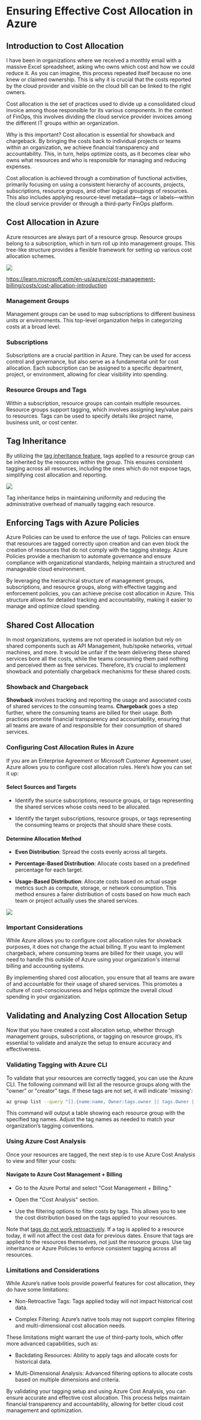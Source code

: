# Ensuring Effective Cost Allocation in Azure

## Introduction to Cost Allocation 

I have been in organizations where we received a monthly email with a massive Excel spreadsheet, asking who owns which cost and how we could reduce it. As you can imagine, this process repeated itself because no one knew or claimed ownership. This is why it is crucial that the costs reported by the cloud provider and visible on the cloud bill can be linked to the right owners.

Cost allocation is the set of practices used to divide up a consolidated cloud invoice among those responsible for its various components. In the context of FinOps, this involves dividing the cloud service provider invoices among the different IT groups within an organization.

Why is this important? Cost allocation is essential for showback and chargeback. By bringing the costs back to individual projects or teams within an organization, we achieve financial transparency and accountability. This, in turn, helps optimize costs, as it becomes clear who owns what resources and who is responsible for managing and reducing expenses.

Cost allocation is achieved through a combination of functional activities, primarily focusing on using a consistent hierarchy of accounts, projects, subscriptions, resource groups, and other logical groupings of resources. This also includes applying resource-level metadata—tags or labels—within the cloud service provider or through a third-party FinOps platform.

## Cost Allocation in Azure

Azure resources are always part of a resource group. Resource groups belong to a subscription, which in turn roll up into management groups. This tree-like structure provides a flexible framework for setting up various cost allocation schemes.

![](images/image-17.png)

https://learn.microsoft.com/en-us/azure/cost-management-billing/costs/cost-allocation-introduction

### Management Groups

Management groups can be used to map subscriptions to different business units or environments. This top-level organization helps in categorizing costs at a broad level.

### Subscriptions

Subscriptions are a crucial partition in Azure. They can be used for access control and governance, but also serve as a fundamental unit for cost allocation. Each subscription can be assigned to a specific department, project, or environment, allowing for clear visibility into spending.

### Resource Groups and Tags

Within a subscription, resource groups can contain multiple resources. Resource groups support tagging, which involves assigning key/value pairs to resources. Tags can be used to specify details like project name, business unit, or cost center.

## Tag Inheritance

By utilizing the [tag inheritance feature](https://learn.microsoft.com/en-us/azure/cost-management-billing/costs/enable-tag-inheritance), tags applied to a resource group can be inherited by the resources within the group. This ensures consistent tagging across all resources, including the ones which do not expose tags, simplifying cost allocation and reporting.

![](images/automatically-apply-tags-new-usage-data-2.png)

Tag inheritance helps in maintaining uniformity and reducing the administrative overhead of manually tagging each resource.

## Enforcing Tags with Azure Policies

Azure Policies can be used to enforce the use of tags. Policies can ensure that resources are tagged correctly upon creation and can even block the creation of resources that do not comply with the tagging strategy. Azure Policies provide a mechanism to automate governance and ensure compliance with organizational standards, helping maintain a structured and manageable cloud environment.

By leveraging the hierarchical structure of management groups, subscriptions, and resource groups, along with effective tagging and enforcement policies, you can achieve precise cost allocation in Azure. This structure allows for detailed tracking and accountability, making it easier to manage and optimize cloud spending.

## Shared Cost Allocation

In most organizations, systems are not operated in isolation but rely on shared components such as API Management, hub/spoke networks, virtual machines, and more. It would be unfair if the team delivering these shared services bore all the costs, while the teams consuming them paid nothing and perceived them as free services. Therefore, it’s crucial to implement showback and potentially chargeback mechanisms for these shared costs.

### Showback and Chargeback

**Showback** involves tracking and reporting the usage and associated costs of shared services to the consuming teams. **Chargeback** goes a step further, where the consuming teams are billed for their usage. Both practices promote financial transparency and accountability, ensuring that all teams are aware of and responsible for their consumption of shared services.

### Configuring Cost Allocation Rules in Azure

If you are an Enterprise Agreement or Microsoft Customer Agreement user, Azure allows you to configure cost allocation rules. Here’s how you can set it up:

#### Select Sources and Targets

- Identify the source subscriptions, resource groups, or tags representing the shared services whose costs need to be allocated.

- Identify the target subscriptions, resource groups, or tags representing the consuming teams or projects that should share these costs.

#### Determine Allocation Method

- **Even Distribution**: Spread the costs evenly across all targets.

- **Percentage-Based Distribution**: Allocate costs based on a predefined percentage for each target.

- **Usage-Based Distribution**: Allocate costs based on actual usage metrics such as compute, storage, or network consumption. This method ensures a fairer distribution of costs based on how much each team or project actually uses the shared services.

![](images/cost-distribution.png)

### Important Considerations

While Azure allows you to configure cost allocation rules for showback purposes, it does not change the actual billing. If you want to implement chargeback, where consuming teams are billed for their usage, you will need to handle this outside of Azure using your organization's internal billing and accounting systems.

By implementing shared cost allocation, you ensure that all teams are aware of and accountable for their usage of shared services. This promotes a culture of cost-consciousness and helps optimize the overall cloud spending in your organization.

## Validating and Analyzing Cost Allocation Setup

Now that you have created a cost allocation setup, whether through management groups, subscriptions, or tagging on resource groups, it’s essential to validate and analyze the setup to ensure accuracy and effectiveness.

### Validating Tagging with Azure CLI

To validate that your resources are correctly tagged, you can use the Azure CLI. The following command will list all the resource groups along with the "owner" or "creator" tags. If these tags are not set, it will indicate 'missing':

```bash
az group list --query "[].{name:name, Owner:tags.owner || tags.Owner || tags.creator || tags.Creator || 'missing'}" -o table
```

This command will output a table showing each resource group with the specified tag names. Adjust the tag names as needed to match your organization’s tagging conventions.

### Using Azure Cost Analysis

Once your resources are tagged, the next step is to use Azure Cost Analysis to view and filter your costs:

#### Navigate to Azure Cost Management + Billing

- Go to the Azure Portal and select "Cost Management + Billing."

- Open the "Cost Analysis" section.

- Use the filtering options to filter costs by tags. This allows you to see the cost distribution based on the tags applied to your resources.

Note that [tags do not work retroactively](https://learn.microsoft.com/en-gb/azure/cost-management-billing/costs/understand-cost-mgt-data#how-tags-are-used-in-cost-and-usage-data). If a tag is applied to a resource today, it will not affect the cost data for previous dates. Ensure that tags are applied to the resources themselves, not just the resource groups. Use tag inheritance or Azure Policies to enforce consistent tagging across all resources.

### Limitations and Considerations

While Azure’s native tools provide powerful features for cost allocation, they do have some limitations:

- Non-Retroactive Tags: Tags applied today will not impact historical cost data.

- Complex Filtering: Azure’s native tools may not support complex filtering and multi-dimensional cost allocation needs.

These limitations might warrant the use of third-party tools, which offer more advanced capabilities, such as:

- Backdating Resources: Ability to apply tags and allocate costs for historical data.

- Multi-Dimensional Analysis: Advanced filtering options to allocate costs based on multiple dimensions and criteria.

By validating your tagging setup and using Azure Cost Analysis, you can ensure accurate and effective cost allocation. This process helps maintain financial transparency and accountability, allowing for better cloud cost management and optimization.
